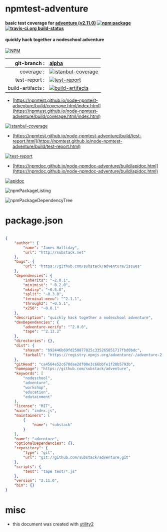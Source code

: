 # npmtest-adventure

#### basic test coverage for  [adventure (v2.11.0)](https://github.com/substack/adventure)  [![npm package](https://img.shields.io/npm/v/npmtest-adventure.svg?style=flat-square)](https://www.npmjs.org/package/npmtest-adventure) [![travis-ci.org build-status](https://api.travis-ci.org/npmtest/node-npmtest-adventure.svg)](https://travis-ci.org/npmtest/node-npmtest-adventure)

#### quickly hack together a nodeschool adventure

[![NPM](https://nodei.co/npm/adventure.png?downloads=true&downloadRank=true&stars=true)](https://www.npmjs.com/package/adventure)

| git-branch : | [alpha](https://github.com/npmtest/node-npmtest-adventure/tree/alpha)|
|--:|:--|
| coverage : | [![istanbul-coverage](https://npmtest.github.io/node-npmtest-adventure/build/coverage.badge.svg)](https://npmtest.github.io/node-npmtest-adventure/build/coverage.html/index.html)|
| test-report : | [![test-report](https://npmtest.github.io/node-npmtest-adventure/build/test-report.badge.svg)](https://npmtest.github.io/node-npmtest-adventure/build/test-report.html)|
| build-artifacts : | [![build-artifacts](https://npmtest.github.io/node-npmtest-adventure/glyphicons_144_folder_open.png)](https://github.com/npmtest/node-npmtest-adventure/tree/gh-pages/build)|

- [https://npmtest.github.io/node-npmtest-adventure/build/coverage.html/index.html](https://npmtest.github.io/node-npmtest-adventure/build/coverage.html/index.html)

[![istanbul-coverage](https://npmtest.github.io/node-npmtest-adventure/build/screenCapture.buildCi.browser.%252Ftmp%252Fbuild%252Fcoverage.lib.html.png)](https://npmtest.github.io/node-npmtest-adventure/build/coverage.html/index.html)

- [https://npmtest.github.io/node-npmtest-adventure/build/test-report.html](https://npmtest.github.io/node-npmtest-adventure/build/test-report.html)

[![test-report](https://npmtest.github.io/node-npmtest-adventure/build/screenCapture.buildCi.browser.%252Ftmp%252Fbuild%252Ftest-report.html.png)](https://npmtest.github.io/node-npmtest-adventure/build/test-report.html)

- [https://npmdoc.github.io/node-npmdoc-adventure/build/apidoc.html](https://npmdoc.github.io/node-npmdoc-adventure/build/apidoc.html)

[![apidoc](https://npmdoc.github.io/node-npmdoc-adventure/build/screenCapture.buildCi.browser.%252Ftmp%252Fbuild%252Fapidoc.html.png)](https://npmdoc.github.io/node-npmdoc-adventure/build/apidoc.html)

![npmPackageListing](https://npmtest.github.io/node-npmtest-adventure/build/screenCapture.npmPackageListing.svg)

![npmPackageDependencyTree](https://npmtest.github.io/node-npmtest-adventure/build/screenCapture.npmPackageDependencyTree.svg)



# package.json

```json

{
    "author": {
        "name": "James Halliday",
        "url": "http://substack.net"
    },
    "bugs": {
        "url": "https://github.com/substack/adventure/issues"
    },
    "dependencies": {
        "inherits": "~2.0.1",
        "minimist": "~0.2.0",
        "mkdirp": "~0.5.0",
        "split": "~0.3.0",
        "terminal-menu": "^2.1.1",
        "through2": "~0.5.1",
        "x256": "~0.0.1"
    },
    "description": "quickly hack together a nodeschool adventure",
    "devDependencies": {
        "adventure-verify": "^2.0.0",
        "tape": "^2.13.2"
    },
    "directories": {},
    "dist": {
        "shasum": "b92446b69fd250877825c335265851717fbd0bdc",
        "tarball": "https://registry.npmjs.org/adventure/-/adventure-2.11.0.tgz"
    },
    "gitHead": "ca4564e52c670dae2df00e3c66bbfe1f28b5793b",
    "homepage": "https://github.com/substack/adventure",
    "keywords": [
        "nodeschool",
        "adventure",
        "workshop",
        "education",
        "edutainment"
    ],
    "license": "MIT",
    "main": "index.js",
    "maintainers": [
        {
            "name": "substack"
        }
    ],
    "name": "adventure",
    "optionalDependencies": {},
    "repository": {
        "type": "git",
        "url": "git://github.com/substack/adventure.git"
    },
    "scripts": {
        "test": "tape test/*.js"
    },
    "version": "2.11.0",
    "bin": {}
}
```



# misc
- this document was created with [utility2](https://github.com/kaizhu256/node-utility2)
